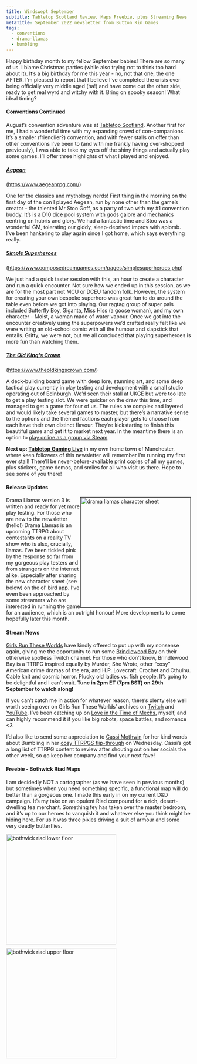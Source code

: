 ```yaml
---
title: Windswept September
subtitle: Tabletop Scotland Review, Maps Freebie, plus Streaming News
metaTitle: September 2022 newsletter from Button Kin Games
tags:
  - conventions
  - drama-llamas
  - bumbling
---
```


<p>
   Happy birthday month to my fellow September babies! There are so many of us. I blame Christmas parties (while also trying not to think too hard about it). It’s a big birthday for me this year - no, not that one, the one AFTER. I’m pleased to report that I believe I’ve completed the crisis over being officially very middle aged (ha!) and have come out the other side, ready to get real wyrd and witchy with it. Bring on spooky season! What ideal timing?
</p>
<h4>Conventions Continued</h4>
<p>
    August’s convention adventure was at <a href="https://tabletopscotland.co.uk/" target="_blank">Tabletop Scotland</a>. Another first for me, I had a wonderful time with my expanding crowd of con-companions. It’s a smaller (friendlier?) convention, and with fewer stalls on offer than other conventions I’ve been to (and with me frankly having over-shopped previously), I was able to take my eyes off the shiny things and actually play some games. I’ll offer three highlights of what I played and enjoyed.
</p>
<h5><a href="https://www.aegeanrpg.com/" target="_blank">Aegean</a></h5>
<p>(<a href="https://www.aegeanrpg.com/">https://www.aegeanrpg.com/</a>)</p>
<p>
    One for the classics and mythology nerds! First thing in the morning on the first day of the con I played Aegean, run by none other than the game’s creator - the talented Mr Stoo Goff, as a party of two with my #1 convention buddy. It’s is a D10 dice pool system with gods galore and mechanics centring on hubris and glory. We had a fantastic time and Stoo was a wonderful GM, tolerating our giddy, sleep-deprived improv with aplomb. I’ve been hankering to play again since I got home, which says everything really.
</p>
<h5><a href="https://www.composedreamgames.com/pages/simplesuperheroes.php" target="_blank">Simple Superheroes</a></h5>
<p>(<a href="https://www.composedreamgames.com/pages/simplesuperheroes.php">https://www.composedreamgames.com/pages/simplesuperheroes.php</a>)</p>
<p>
    We just had a quick taster session with this, an hour to create a character and run a quick encounter. Not sure how we ended up in this session, as we are for the most part not MCU or DCEU fandom folk. However, the system for creating your own bespoke superhero was great fun to do around the table even before we got into playing. Our ragtag group of super pals included Butterfly Boy, Giganta, Miss Hiss (a goose woman), and my own character - Moist, a woman made of water vapour. Once we got into the encounter creatively using the superpowers we’d crafted really felt like we were writing an old-school comic with all the humour and slapstick that entails. Gritty, we were not, but we all concluded that playing superheroes is more fun than watching them.
</p>
<h5><a href="https://www.theoldkingscrown.com/" target="_blank">The Old King's Crown</a></h5>
<p>(<a href="https://www.theoldkingscrown.com/">https://www.theoldkingscrown.com/</a>)</p>
<p>
    A deck-building board game with deep lore, stunning art, and some deep tactical play currently in play testing and development with a small studio operating out of Edinburgh. We’d seen their stall at UKGE but were too late to get a play testing slot. We were quicker on the draw this time, and managed to get a game for four of us. The rules are complex and layered and would likely take several games to master, but there’s a narrative sense to the options and the themed factions each player gets to choose from each have their own distinct flavour. They’re kickstarting to finish this beautiful game and get it to market next year. In the meantime there is an option to <a href="https://steamcommunity.com/sharedfiles/filedetails/?id=2734300621" target="_blank">play online as a group via Steam</a>.
</p>
<p>
    <b>Next up: <a href="https://www.tabletopgaming.co.uk/information/tabletop-gaming-live" target="_blank">Tabletop Gaming Live</a></b> in my own home town of Manchester, where keen followers of this newsletter will remember I’m running my first ever stall! There’ll be never-before-available print copies of all my games, plus stickers, game demos, and smiles for all who visit us there. Hope to see some of you there!
</p>
<h4>Release Updates</h4>
<a href="/assets/images/newsletter/drama_llamas_character_sheet.png" target="_blank"><img src="/assets/images/newsletter/drama_llamas_character_sheet.png" style="width: 300px;float:right;border: 1px solid black;" alt="drama llamas character sheet"/></a>
<p>
    Drama Llamas version 3 is written and ready for yet more play testing. For those who are new to the newsletter (hello!) Drama Llamas is an upcoming TTRPG about contestants on a reality TV show who is also, crucially, llamas. I’ve been tickled pink by the response so far from my gorgeous play testers and from strangers on the internet alike. Especially after sharing the new character sheet (see below) on the ol’ bird app. I’ve even been approached by some streamers who are interested in running the game for an audience, which is an outright honour! More developments to come hopefully later this month.
</p>
<h4>Stream News</h4>
<p>
    <a href="https://www.twitch.tv/girlsruntheseworlds" target="_blank">Girls Run These Worlds</a> have kindly offered to put up with my nonsense again, giving me the opportunity to run some <a href="https://www.gauntlet-rpg.com/brindlewood-bay.html" target="_blank">Brindlewood Bay</a> on their otherwise spotless Twitch channel. For those who don’t know, Brindlewood Bay is a TTRPG inspired equally by Murder, She Wrote, other “cosy” American crime dramas of the era, and H.P. Lovecraft. Crochet and Cthulhu. Cable knit and cosmic horror. Plucky old ladies vs. fish people. It’s going to be delightful and I can’t wait. <b>Tune in 2pm ET (7pm BST) on 29th September to watch along!</b>
</p>
<p>
    If you can’t catch me in action for whatever reason, there’s plenty else well worth seeing over on Girls Run These Worlds’ archives on <a href="https://www.twitch.tv/girlsruntheseworlds" target="_blank">Twitch</a> and <a href="https://www.youtube.com/c/GirlsRunTheseWorlds" target="_blank">YouTube</a>. I’ve been catching up on <a href="https://www.youtube.com/watch?v=llgxnsLqoZY" target="_blank">Love in the Time of Mechs</a>, myself, and can highly recommend it if you like big robots, space battles, and romance <3
</p>
<p>
    I’d also like to send some appreciation to <a href="https://www.twitch.tv/cassi_mothwin" target="_blank">Cassi Mothwin</a> for her kind words about Bumbling in her <a href="https://www.twitch.tv/videos/1591165186" target="_blank">cosy TTRPGS flip-through</a> on Wednesday. Cassi’s got a long list of TTRPG content to review after shouting out on her socials the other week, so go keep her company and find your next fave!
</p>
<h4>Freebie - Bothwick Riad Maps</h4>
<p>
    I am decidedly NOT a cartographer (as we have seen in previous months) but sometimes when you need something specific, a functional map will do better than a gorgeous one. I made this early in on my current D&D campaign. It’s my take on an opulent Riad compound for a rich, desert-dwelling tea merchant. Something fey has taken over the master bedroom, and it’s up to our heroes to vanquish it and whatever else you think might be hiding here. For us it was three pixies driving a suit of armour and some very deadly butterflies.
</p>
<a href="/assets/images/newsletter/bothwick_riad_ground.png" target="_blank"><img src="/assets/images/newsletter/bothwick_riad_ground.png" style="width: 300px; margin: 0 auto 10px auto;" alt="bothwick riad lower floor"/></a>
<a href="/assets/images/newsletter/bothwick_riad_upper.png" target="_blank"><img src="/assets/images/newsletter/bothwick_riad_upper.png" style="width: 300px; margin: auto;" alt="bothwick riad upper floor"/></a>
